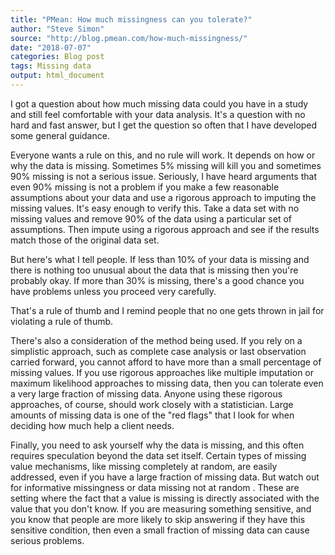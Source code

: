 ```yaml
---
title: "PMean: How much missingness can you tolerate?"
author: "Steve Simon"
source: "http://blog.pmean.com/how-much-missingness/"
date: "2018-07-07"
categories: Blog post
tags: Missing data
output: html_document
---
```


I got a question about how much missing data could you have in a study
and still feel comfortable with your data analysis. It's a question with
no hard and fast answer, but I get the question so often that I have
developed some general guidance.

<!---More--->

Everyone wants a rule on this, and no rule will work. It depends on how
or why the data is missing. Sometimes 5% missing will kill you and
sometimes 90% missing is not a serious issue. Seriously, I have heard
arguments that even 90% missing is not a problem if you make a few
reasonable assumptions about your data and use a rigorous approach to
imputing the missing values. It's easy enough to verify this. Take a
data set with no missing values and remove 90% of the data using a
particular set of assumptions. Then impute using a rigorous approach and
see if the results match those of the original data set.

But here's what I tell people. If less than 10% of your data is missing
and there is nothing too unusual about the data that is missing then
you're probably okay. If more than 30% is missing, there's a good chance
you have problems unless you proceed very carefully.

That's a rule of thumb and I remind people that no one gets thrown in
jail for violating a rule of thumb.

There's also a consideration of the method being used. If you rely on a
simplistic approach, such as complete case analysis or last observation
carried forward, you cannot afford to have more than a small percentage
of missing values. If you use rigorous approaches like multiple
imputation or maximum likelihood approaches to missing data, then you
can tolerate even a very large fraction of missing data. Anyone using
these rigorous approaches, of course, should work closely with a
statistician. Large amounts of missing data is one of the "red flags"
that I look for when deciding how much help a client needs.

Finally, you need to ask yourself why the data is missing, and this
often requires speculation beyond the data set itself. Certain types of
missing value mechanisms, like missing completely at random, are easily
addressed, even if you have a large fraction of missing data. But watch
out for informative missingness or data missing not at random . These
are setting where the fact that a value is missing is directly
associated with the value that you don't know. If you are measuring
something sensitive, and you know that people are more likely to skip
answering if they have this sensitive condition, then even a small
fraction of missing data can cause serious problems.




